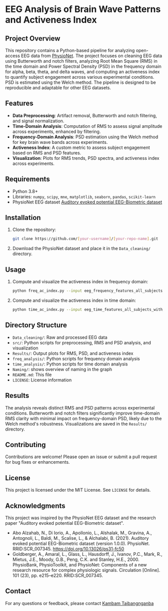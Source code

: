 # EEG Analysis of Brain Wave Patterns and Activeness Index

## Project Overview
This repository contains a Python-based pipeline for analyzing open-access EEG data from [PhysioNet](https://doi.org/10.13026/ps31-fc50). The project focuses on cleaning EEG data using Butterworth and notch filters, analyzing Root Mean Square (RMS) in the time domain and Power Spectral Density (PSD) in the frequency domain for alpha, beta, theta, and delta waves, and computing an activeness index to quantify subject engagement across various experimental conditions. PSD is estimated using the Welch method. The pipeline is designed to be reproducible and adaptable for other EEG datasets.

## Features
- **Data Preprocessing**: Artifact removal, Butterworth and notch filtering, and signal normalization.
- **Time-Domain Analysis**: Computation of RMS to assess signal amplitude across experiments, enhanced by filtering.
- **Frequency-Domain Analysis**: PSD estimation using the Welch method for key brain wave bands across experiments.
- **Activeness Index**: A custom metric to assess subject engagement based on RMS and PSD features.
- **Visualization**: Plots for RMS trends, PSD spectra, and activeness index across experiments.

## Requirements
- Python 3.8+
- Libraries: `numpy`, `scipy`, `mne`, `matplotlib`, `seaborn`, `pandas`, `scikit-learn`
- PhysioNet EEG dataset [Auditory evoked potential EEG-Biometric dataset](https://doi.org/10.13026/ps31-fc50)

## Installation
1. Clone the repository:
   ```bash
   git clone https://github.com/[your-username]/[your-repo-name].git
   ```
2. Download the PhysioNet dataset and place it in the `Data_cleaning/` directory.

## Usage
1. Compute and visualize the activeness index in frequency domain:
   ```bash
   python freq_ac_index.py --input eeg_frequency_features_all_subjects_with_filters.csv
   ```
2. Compute and visualize the activeness index in time domain:
   ```bash
   python time_ac_index.py --input eeg_time_features_all_subjects_with_filters.csv
   ```

## Directory Structure
- `Data_cleaning/`: Raw and processed EEG data
- `src/`: Python scripts for preprocessing, RMS and PSD analysis, and visualization
- `Results/`: Output plots for RMS, PSD, and activeness index
- `freq_analysis/`: Python scripts for frequency domain analysis
- `time_analysis/`: Python scripts for time domain analysis
- `Naming/`: shows overview of naming in the graph
- `README.md`: This file
- `LICENSE`: License information

## Results
The analysis reveals distinct RMS and PSD patterns across experimental conditions. Butterworth and notch filters significantly improve time-domain RMS clarity with minimal impact on frequency-domain PSD, likely due to the Welch method's robustness. Visualizations are saved in the `Results/` directory.

## Contributing
Contributions are welcome! Please open an issue or submit a pull request for bug fixes or enhancements.

## License
This project is licensed under the MIT License. See `LICENSE` for details.

## Acknowledgments

This project was inspired by the PhysioNet EEG dataset and the research paper "Auditory evoked potential EEG-Biometric dataset".
- Abo Alzahab, N., Di Iorio, A., Apollonio, L., Alshalak, M., Gravina, A., Antognoli, L., Baldi, M., Scalise, L., & Alchalabi, B. (2021). Auditory evoked potential     EEG-Biometric dataset (version 1.0.0). PhysioNet. RRID:SCR_007345. https://doi.org/10.13026/ps31-fc50
- Goldberger, A., Amaral, L., Glass, L., Hausdorff, J., Ivanov, P.C., Mark, R., Mietus, J.E., Moody, G.B., Peng, C.K. and Stanley, H.E., 2000. PhysioBank, PhysioToolkit, and PhysioNet: Components of a new research resource for complex physiologic signals. Circulation [Online]. 101 (23), pp. e215–e220. RRID:SCR_007345.

## Contact
For any questions or feedback, please contact [Kambam Taibangnganba](https://github.com/Taibangnganba)
